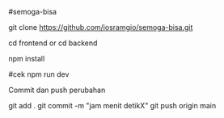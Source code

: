 #semoga-bisa

git clone https://github.com/iosramgio/semoga-bisa.git

cd frontend or cd backend

npm install

#cek
npm run dev


Commit dan push perubahan

git add .
git commit -m "jam menit detikX"
git push origin main